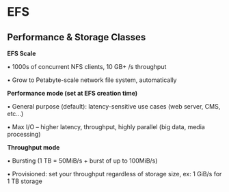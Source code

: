 # EFS

## Performance & Storage Classes

**EFS Scale**

• 1000s of concurrent NFS clients, 10 GB+ /s throughput

• Grow to Petabyte-scale network file system, automatically

**Performance mode (set at EFS creation time)**

• General purpose (default): latency-sensitive use cases (web server, CMS, etc…)

• Max I/O – higher latency, throughput, highly parallel (big data, media processing)

**Throughput mode**

• Bursting (1 TB = 50MiB/s + burst of up to 100MiB/s)

• Provisioned: set your throughput regardless of storage size, ex: 1 GiB/s for 1 TB storage